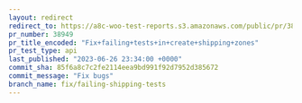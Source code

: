 ```yaml
---
layout: redirect
redirect_to: https://a8c-woo-test-reports.s3.amazonaws.com/public/pr/38949/api/index.html
pr_number: 38949
pr_title_encoded: "Fix+failing+tests+in+create+shipping+zones"
pr_test_type: api
last_published: "2023-06-26 23:34:00 +0000"
commit_sha: 85f6a8c7c2fe2114eea9bd991f92d7952d385672
commit_message: "Fix bugs"
branch_name: fix/failing-shipping-tests
---
```

